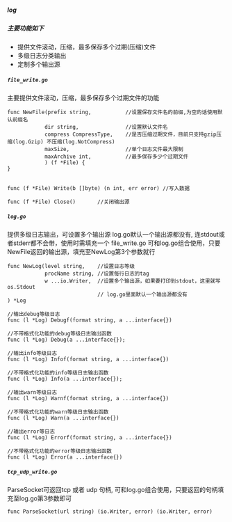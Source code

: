 ##### log

##### 主要功能如下
* 提供文件滚动，压缩，最多保存多个过期(压缩)文件
* 多级日志分类输出
* 定制多个输出源


##### `file_write.go`
主要提供文件滚动，压缩，最多保存多个过期文件的功能
``` golang
func NewFile(prefix string,           //设置保存文件名的前缀,为空的话使用默认前缀名
            dir string,               //设置默认文件名
            compress CompressType,    //是否压缩过期文件，目前只支持gzip压缩(log.Gzip) 不压缩(log.NotCompress)
            maxSize,                  //单个日志文件最大限制
            maxArchive int,           //最多保存多少个过期文件
            ) (f *File) {
}


func (f *File) Write(b []byte) (n int, err error) //写入数据

func (f *File) Close()       //关闭输出源
```

##### `log.go`
提供多级日志输出，可设置多个输出源
log.go默认一个输出源都没有, 连stdout或者stderr都不会带，使用时需填充一个
file_write.go 可和log.go组合使用，只要NewFile返回的输出源，填充至NewLog第3个参数就行
``` golang
func NewLog(level string,    //设置日志等级
            procName string, //设置每行日志的tag
            w ...io.Writer,  //设置多个输出源，如果要打印到stdout，这里就写os.Stdout
                             // log.go里面默认一个输出源都没有
) *Log

//输出debug等级日志
func (l *Log) Debugf(format string, a ...interface{}) 

//不带格式化功能的debug等级日志输出函数
func (l *Log) Debug(a ...interface{});

//输出info等级日志
func (l *Log) Infof(format string, a ...interface{}) 

//不带格式化功能的info等级日志输出函数
func (l *Log) Info(a ...interface{});

//输出warn等级日志
func (l *Log) Warnf(format string, a ...interface{})

//不带格式化功能的warn等级日志输出函数
func (l *Log) Warn(a ...interface{})

//输出error等日志
func (l *Log) Errorf(format string, a ...interface{}) 

//不带格式化功能的error等级日志输出函数
func (l *Log) Error(a ...interface{})
```

##### `tcp_udp_write.go`
ParseSocket可返回tcp 或者 udp 句柄, 可和log.go组合使用，只要返回的句柄填充至log.go第3参数即可
``` golang
func ParseSocket(url string) (io.Writer, error) (io.Writer, error)
```
